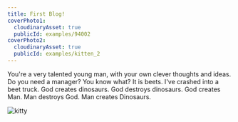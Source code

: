 ```yaml
---
title: First Blog!
coverPhoto1: 
  cloudinaryAsset: true  
  publicId: examples/94002
coverPhoto2:
  cloudinaryAsset: true  
  publicId: examples/kitten_2
---
```

You're a very talented young man, with your own clever thoughts and ideas. Do you need a manager? You know what? It is beets. I've crashed into a beet truck. God creates dinosaurs. God destroys dinosaurs. God creates Man. Man destroys God. Man creates Dinosaurs.

![kitty](http://res.cloudinary.com/mayashavin/image/upload/c_scale,h_300,w_300/r_/a_0/e_vectorize/v1/examples/pgelbwe2eit11)